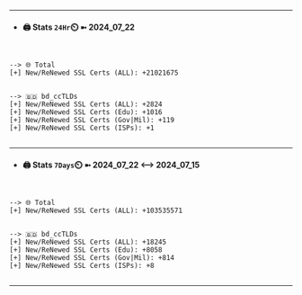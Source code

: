 

---
- #### 🖨️ **Stats** `24Hr`⏲️ ➼ 2024_07_22
```console


--> 🌐 Total
[+] New/ReNewed SSL Certs (ALL): +21021675


--> 🇧🇩 bd_ccTLDs
[+] New/ReNewed SSL Certs (ALL): +2824
[+] New/ReNewed SSL Certs (Edu): +1016
[+] New/ReNewed SSL Certs (Gov|Mil): +119
[+] New/ReNewed SSL Certs (ISPs): +1


```

---
- #### 🖨️ **Stats** `7Days`⏲️ ➼ 2024_07_22 <--> 2024_07_15
```console


--> 🌐 Total
[+] New/ReNewed SSL Certs (ALL): +103535571


--> 🇧🇩 bd_ccTLDs
[+] New/ReNewed SSL Certs (ALL): +18245
[+] New/ReNewed SSL Certs (Edu): +8058
[+] New/ReNewed SSL Certs (Gov|Mil): +814
[+] New/ReNewed SSL Certs (ISPs): +8


```

---

